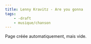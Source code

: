 ```yaml
---
title: Lenny Kravitz - Are you gonna
tags:
    - -draft
    - musique/chanson
---
```


Page créée automatiquement, mais vide.
